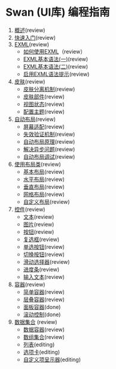 Swan (UI库) 编程指南
==================================

1. [概述](1-0-intro.md)(review)
2. [快速入门](2-0-getting-started.md)(review)
3. [EXML](3-0-exml-overview.md)(review)
	* [如何使用EXML](3-1-use-exml.md)（review）
	* [EXML基本语法(一)](3-2-exml-syntax-1.md)(review)
	* [EXML基本语法(二)](3-2-exml-syntax-2.md)(review)
	* [启用EXML语法提示](3-4-exml-auto-complete.md)(review)
4. [皮肤](4-0-skin-overview.md)(review)
	* [皮肤分离机制](4-1-skin.md)(review)
	* [皮肤部件](4-2-skin-part.md)(review)
	* [视图状态](4-3-view-state.md)(review)
	* [配置主题](4-4-theme.md)(review)
5. [自动布局](5-0-auto-layout-overview.md)(review)
	* [屏幕适配](5-1-screen-adapt.md)(review)
	* [失效验证机制](5-2-invalidate.md)(review)
	* [自动布局原理](5-3-auto-layout.md)(review)
	* [解决异步问题](5-4-fix-async.md)(review)
	* [自动布局调试](5-5-layout-debug.md)(review)
6. [使用布局类](6-0-layout-overview.md)(review) 
	* [基本布局](6-1-layout-BasicLayout.md)(review) 
	* [水平布局](6-2-layout-HorizontalLayout.md)(review)
	* [垂直布局](6-3-layout-VerticalLayout.md)(review)
	* [网格布局](6-4-layout-TileLayout.md)(review)
	* [自定义布局](6-5-layout-Custom.md)(review)
7. [控件](7-0-component.md)(review)
    * [文本](7-1-label.md)(review)
    * [图片](7-2-image.md)(review)
	* [按钮](7-3-button.md)(review)
	* [复选框](7-4-checkbox.md)(review)
	* [单选按钮](7-5-radiobutton.md)(review)
	* [切换按钮](7-6-toggle.md)(review)
	* [滑动选择器](7-7-slider.md)(review)
	* [进度条](7-8-progressbar.md)(review)
	* [输入文本](7-9-editabletext.md)(review)	
8. [容器](8-0-container.md)(review)	
	* [简单容器](8-1-simple.md)(review)
	* [层叠容器](8-2-stack.md)(review)	
	* [面板容器](8-3-panel.md)(done)	
	* [滚动控制](8-4-scroller.md)(done)		
9. [数据集合](9-0-datacollection.md)	(review)
	* [数据容器](9-1-DataGroup.md)(review)
	* [数组集合](9-2-ArrayCollection.md)(review)
	* [列表](9-3-list.md)(editing)	
	* [选项卡](9-4-TabBar.md)(editing)	
	* [自定义项呈示器](9-5-ItemRenderer.md)(editing)	

	
